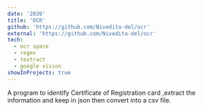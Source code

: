 ```yaml
---
date: '2020'
title: 'OCR'
github: 'https://github.com/Nivedita-del/ocr'
external: 'https://github.com/Nivedita-del/ocr'
tech:
  - ocr space
  - regex
  - textract
  - google vision
showInProjects: true
---
```


A program to identify Certificate of Registration card ,extract the information and keep in json then convert into a csv file.
